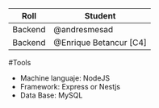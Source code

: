 | Roll | Student |
| ------ | ------ |
| Backend | @andresmesad
| Backend | @Enrique Betancur [C4]

#Tools

- Machine languaje: NodeJS
- Framework: Express or Nestjs
- Data Base: MySQL